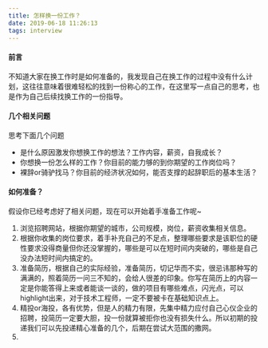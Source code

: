 ```yaml
---
title: 怎样换一份工作？
date: 2019-06-18 11:26:13
tags: interview
---
```


#### 前言
不知道大家在换工作时是如何准备的，我发现自己在换工作的过程中没有什么计划，这往往意味着很难轻松的找到一份称心的工作，在这里写一点自己的思考，也是作为自己后续找换工作的一份指导。

<!-- more -->

#### 几个相关问题
思考下面几个问题
- 是什么原因激发你想换工作的想法？工作内容，薪资，自我成长？
- 你想换一份怎么样的工作？你目前的能力够的到你期望的工作岗位吗？
- 裸辞or骑驴找马？你目前的经济状况如何，能否支撑的起辞职后的基本生活？

#### 如何准备？
假设你已经考虑好了相关问题，现在可以开始着手准备工作呢~
1. 浏览招聘网站，根据你期望的城市，公司规模，岗位，薪资收集相关信息。
2. 根据你收集的岗位要求，着手补充自己的不足点，整理哪些要求是该职位的硬性要求没得商量但你还没掌握的，哪些是可以在短时间内突破的，哪些是自己没办法短时间内搞定的。
3. 准备简历，根据自己的实际经验，准备简历，切记华而不实，很忌讳那种写的满满的，照着简历一问三不知的，会给人很差的印象。你写在简历上的内容一定是你能答得上来或者能谈一谈的，做的项目有哪些难点，闪光点，可以highlight出来，对于技术工程师，一定不要被卡在基础知识点上。
4. 精投or海投，各有优势，但是人的精力有限，先集中精力应付自己心仪企业的招聘，投简历一定要大胆，投一份就算被拒你也没有损失什么。所以初期的投递我们可以先投递精心准备的几个，后期在尝试大范围的撒网。
5. 


